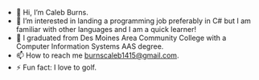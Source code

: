 - 👋 Hi, I’m Caleb Burns.
- 👀 I’m interested in landing a programming job preferably in C# but I am familiar with other languages and I am a quick learner!
- 🌱 I graduated from Des Moines Area Community College with a Computer Information Systems AAS degree.
- 📫 How to reach me burnscaleb1415@gmail.com.
- ⚡ Fun fact: I love to golf.

<!---
BurnsCaleb/BurnsCaleb is a ✨ special ✨ repository because its `README.md` (this file) appears on your GitHub profile.
You can click the Preview link to take a look at your changes.
--->
